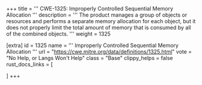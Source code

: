 +++
title = '''
CWE-1325: Improperly Controlled Sequential Memory Allocation
'''
description	= '''
The product manages a group of objects or resources and performs a separate memory allocation for each object, but it does not properly limit the total amount of memory that is consumed by all of the combined objects.
'''
weight = 1325

[extra]
id = 1325
name = '''
Improperly Controlled Sequential Memory Allocation
'''
url = "https://cwe.mitre.org/data/definitions/1325.html"
vote = "No Help, or Langs Won't Help"
class = "Base"
clippy_helps = false
rust_docs_links = [
	
]
+++
